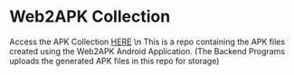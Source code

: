 # Web2APK Collection
Access the APK Collection [HERE](https://pradeepkarthik77.github.io/Web2APK_collection/) \n
This is a repo containing the APK files created using the Web2APK Android Application. (The Backend Programs uploads the generated APK files in this repo for storage)
